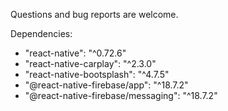 Questions and bug reports are welcome.

Dependencies:
- "react-native": "^0.72.6"
- "react-native-carplay": "^2.3.0"
- "react-native-bootsplash": "^4.7.5"
- "@react-native-firebase/app": "^18.7.2"
- "@react-native-firebase/messaging": "^18.7.2"
